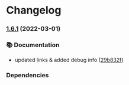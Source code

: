 # Changelog

### [1.6.1](https://github.com/Harvtronix/DiscordBots/compare/discordbots-makepdf-v1.6.0...discordbots-makepdf-v1.6.1) (2022-03-01)


### 📚 Documentation

* updated links & added debug info ([29b832f](https://github.com/Harvtronix/DiscordBots/commit/29b832fae6d7fd8ecffe1ef950fbfc5926518ae0))


### Dependencies


